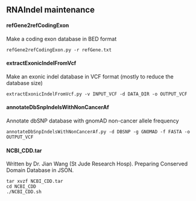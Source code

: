 ## RNAIndel maintenance

#### refGene2refCodingExon
Make a coding exon database in BED format
```
refGene2refCodingExon.py -r refGene.txt
```

#### extractExonicIndelFromVcf
Make an exonic indel database in VCF format (mostly to reduce the database size)
```
extractExonicIndelFromVcf.py -v INPUT_VCF -d DATA_DIR -o OUTPUT_VCF
```

#### annotateDbSnpIndelsWithNonCancerAf
Annotate dbSNP database with gnomAD non-cancer allele frequency
```
annotateDbSnpIndelsWithNonCancerAf.py -d DBSNP -g GNOMAD -f FASTA -o OUTPUT_VCF
```

#### NCBI_CDD.tar
Written by Dr. Jian Wang (St Jude Research Hosp). Preparing Conserved Domain Database in JSON.
```
tar xvzf NCBI_CDD.tar
cd NCBI_CDD
./NCBI_CDD.sh
```
 
